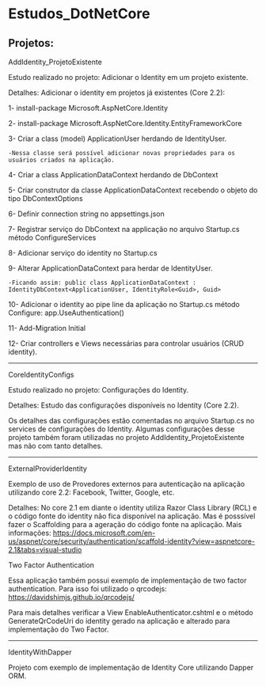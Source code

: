 # Estudos_DotNetCore
Projetos:
--------------------------------------------------------
AddIdentity_ProjetoExistente

Estudo realizado no projeto: Adicionar o Identity em um projeto existente.

Detalhes:
Adicionar o identity em projetos já existentes (Core 2.2):

1- install-package Microsoft.AspNetCore.Identity

2- install-package Microsoft.AspNetCore.Identity.EntityFrameworkCore

3- Criar a class (model) ApplicationUser herdando de IdentityUser. 

	-Nessa classe será possível adicionar novas propriedades para os usuários criados na aplicação.

4- Criar a class ApplicationDataContext herdando de DbContext

5- Criar construtor da classe ApplicationDataContext recebendo o objeto do tipo DbContextOptions<ApplicationDataContext>

6- Definir connection string no appsettings.json

7- Registrar serviço do DbContext na applicação no arquivo Startup.cs método ConfigureServices

8- Adicionar serviço do identity no Startup.cs

9- Alterar ApplicationDataContext para herdar de IdentityUser.

	-Ficando assim: public class ApplicationDataContext : IdentityDbContext<ApplicationUser, IdentityRole<Guid>, Guid>
	
10- Adicionar o identity ao pipe line da aplicação no Startup.cs método Configure: app.UseAuthentication()

11- Add-Migration Initial

12- Criar controllers e Views necessárias para controlar usuários (CRUD identity).


--------------------------------------------------------
CoreIdentityConfigs

Estudo realizado no projeto: Configurações do Identity.

Detalhes:
Estudo das configurações disponíveis no Identity (Core 2.2).

Os detalhes das configurações estão comentadas no arquivo Startup.cs no services de configurações do Identity.
Algumas configurações desse projeto também foram utilizadas no projeto AddIdentity_ProjetoExistente mas não com tanto detalhes.

--------------------------------------------------------
ExternalProviderIdentity

Exemplo de uso de Provedores externos para autenticação na aplicação utilizando core 2.2: Facebook, Twitter, Google, etc.

Detalhes: No core 2.1 em diante o identity utiliza Razor Class Library (RCL) e o código fonte do identity não fica disponível na aplicação. Mas é posssível fazer o Scaffolding para a ageração do código fonte na aplicação. Mais informações: https://docs.microsoft.com/en-us/aspnet/core/security/authentication/scaffold-identity?view=aspnetcore-2.1&tabs=visual-studio

Two Factor Authentication

Essa aplicação também possui exemplo de implementação de two factor authentication. Para isso foi utilizado o qrcodejs: https://davidshimjs.github.io/qrcodejs/

Para mais detalhes verificar a View EnableAuthenticator.cshtml e o método GenerateQrCodeUri do identity gerado na aplicação e alterado para implementação do Two Factor.

--------------------------------------------------------
IdentityWithDapper

Projeto com exemplo de implementação de Identity Core utilizando Dapper ORM.